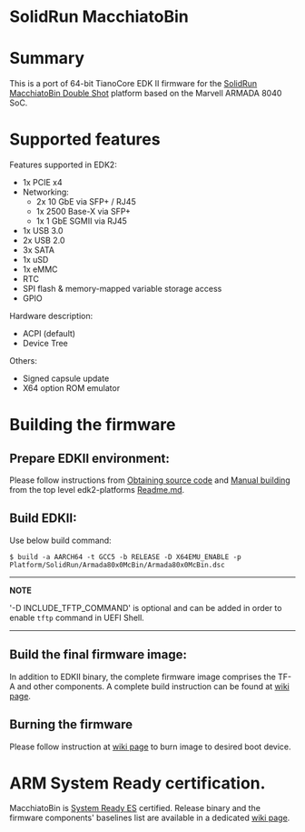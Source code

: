 ﻿SolidRun MacchiatoBin
=====================

# Summary

This is a port of 64-bit TianoCore EDK II firmware for the [SolidRun MacchiatoBin Double Shot](https://solidrun.atlassian.net/wiki/spaces/developer/pages/286655749/MACCHIATObin+Single+Double+Shot+Quick+Start+Guide)
platform based on the Marvell ARMADA 8040 SoC.

# Supported features

Features supported in EDK2:

* 1x PCIE x4
* Networking:
  * 2x 10 GbE via SFP+ / RJ45
  * 1x 2500 Base-X via SFP+
  * 1x 1 GbE SGMII via RJ45
* 1x USB 3.0
* 2x USB 2.0
* 3x SATA
* 1x uSD
* 1x eMMC
* RTC
* SPI flash & memory-mapped variable storage access
* GPIO

Hardware description:

* ACPI (default)
* Device Tree

Others:

* Signed capsule update
* X64 option ROM emulator

# Building the firmware

## Prepare EDKII environment:

Please follow instructions from [Obtaining source code](https://github.com/tianocore/edk2-platforms#obtaining-source-code)
and [Manual building](https://github.com/tianocore/edk2-platforms#manual-building) from the
top level edk2-platforms [Readme.md](https://github.com/tianocore/edk2-platforms#readme).

## Build EDKII:

Use below build command:

  ```
  $ build -a AARCH64 -t GCC5 -b RELEASE -D X64EMU_ENABLE -p Platform/SolidRun/Armada80x0McBin/Armada80x0McBin.dsc
  ```

---
**NOTE**

'-D INCLUDE_TFTP_COMMAND' is optional and can be added in order to enable `tftp` command in UEFI Shell.

---

## Build the final firmware image:

In addition to EDKII binary, the complete firmware image comprises the TF-A and other components.
A complete build instruction can be found at [wiki page](https://github.com/Semihalf/edk2-platforms/wiki/Build_firmware).

## Burning the firmware

Please follow instruction at [wiki page](https://github.com/Semihalf/edk2-platforms/wiki/Burning_firmware)
to burn image to desired boot device.

# ARM System Ready certification.

MacchiatoBin is [System Ready ES](https://developer.arm.com/architectures/system-architectures/arm-systemready/es) certified. Release binary and the firmware components' baselines list are available in a dedicated [wiki page](https://github.com/semihalf/edk2-platforms/wiki).
